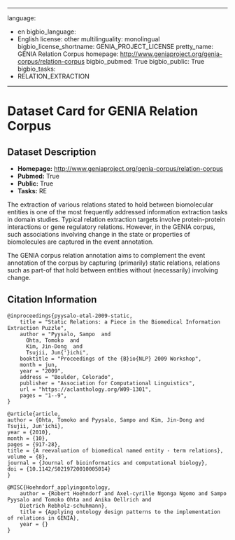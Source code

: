 
---
language: 
- en
bigbio_language: 
- English
license: other
multilinguality: monolingual
bigbio_license_shortname: GENIA_PROJECT_LICENSE
pretty_name: GENIA Relation Corpus
homepage: http://www.geniaproject.org/genia-corpus/relation-corpus
bigbio_pubmed: True
bigbio_public: True
bigbio_tasks: 
- RELATION_EXTRACTION
---


# Dataset Card for GENIA Relation Corpus

## Dataset Description

- **Homepage:** http://www.geniaproject.org/genia-corpus/relation-corpus
- **Pubmed:** True
- **Public:** True
- **Tasks:** RE


The extraction of various relations stated to hold between biomolecular entities is one of the most frequently
addressed information extraction tasks in domain studies. Typical relation extraction targets involve protein-protein
interactions or gene regulatory relations. However, in the GENIA corpus, such associations involving change in the
state or properties of biomolecules are captured in the event annotation.

The GENIA corpus relation annotation aims to complement the event annotation of the corpus by capturing (primarily)
static relations, relations such as part-of that hold between entities without (necessarily) involving change.



## Citation Information

```
@inproceedings{pyysalo-etal-2009-static,
    title = "Static Relations: a Piece in the Biomedical Information Extraction Puzzle",
    author = "Pyysalo, Sampo  and
      Ohta, Tomoko  and
      Kim, Jin-Dong  and
      Tsujii, Jun{'}ichi",
    booktitle = "Proceedings of the {B}io{NLP} 2009 Workshop",
    month = jun,
    year = "2009",
    address = "Boulder, Colorado",
    publisher = "Association for Computational Linguistics",
    url = "https://aclanthology.org/W09-1301",
    pages = "1--9",
}

@article{article,
author = {Ohta, Tomoko and Pyysalo, Sampo and Kim, Jin-Dong and Tsujii, Jun'ichi},
year = {2010},
month = {10},
pages = {917-28},
title = {A reevaluation of biomedical named entity - term relations},
volume = {8},
journal = {Journal of bioinformatics and computational biology},
doi = {10.1142/S0219720010005014}
}

@MISC{Hoehndorf_applyingontology,
    author = {Robert Hoehndorf and Axel-cyrille Ngonga Ngomo and Sampo Pyysalo and Tomoko Ohta and Anika Oellrich and
    Dietrich Rebholz-schuhmann},
    title = {Applying ontology design patterns to the implementation of relations in GENIA},
    year = {}
}

```
